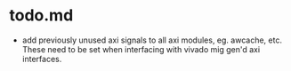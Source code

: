 # todo.md

* add previously unused axi signals to all axi modules, eg. awcache, etc.
  These need to be set when interfacing with vivado mig gen'd axi interfaces.
